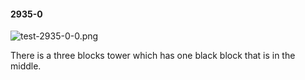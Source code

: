 #### 2935-0
![test-2935-0-0.png](https://github.com/lil-lab/nlvr/raw/master/nlvr/test/images/3/test-2935-0-0.png "test-2935-0-0.png")

There is a three blocks tower which has one black block that is in the middle.